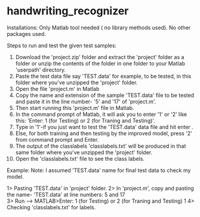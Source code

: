 # handwriting_recognizer

Installations: Only Matlab tool needed ( no library methods used).
No other packages used.


Steps to run and test the given test samples:

1. Download the 'project.zip' folder and extract the 'project' folder as a folder or unzip the contents of the folder in one folder to your Matlab 'userpath' directory.
2. Paste the test data file say 'TEST.data' for example, to be tested, in this folder where you've unzipped the 'project' folder.
3. Open the file 'project.m' in Matlab 
4. Copy the name and extension of the sample 'TEST.data' file to be tested and paste it in the line number- '5' and '17' of 'project.m'.
5. Then start running this 'project.m' file in Matlab.
6. In the command prompt of Matlab, it will ask you to enter '1' or '2' like this: 'Enter: 1 (for Testing) or 2 (for Traning and Testing)'.
7. Type in '1'-if you just want to test the 'TEST.data' data file and hit enter . 
8. Else, for both training and then testing by the improved model, press '2' from command prompt and Enter.
9. The output of the classlabels 'classlabels.txt' will be produced in that same folder where you've unzipped the 'project' folder.
10. Open the 'classlabels.txt' file to see the class labels.




Example:
Note: I assumed 'TEST.data' name for final test data to check my model.

1> Pasting 'TEST.data' in 'project' folder.
2> In 'project.m', copy and pasting the name- 'TEST.data' at line numbers:  5 and 17                     
3> Run --> MATLAB>Enter: 1 (for Testing) or 2 (for Traning and Testing) 1
4> Checking 'classlabels.txt' for labels.
